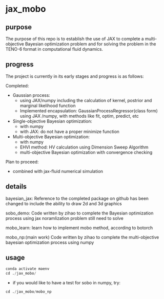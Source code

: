 # jax_mobo
## purpose
The purpose of this repo is to establish the use of JAX to complete a multi-objective Bayesian optimization problem and for solving the problem in the TENO-6 format in computational fluid dynamics.

## progress
The project is currently in its early stages and progress is as follows:

Completed:
- Gaussian process:
    - using JAX/numpy including the calculation of kernel, postrior and marginal likelihood function
    - Implemented encapsulation: GaussianProcessRegressor(class form) using JAX /numpy, with methods like fit, optim, predict, etc
- Single-objective Bayesian optimization:
    - with numpy
    - with JAX: do not have a proper minimize function
- Multi-objective Bayesian optimization:
    - with numpy
    - EHVI method: HV calculation using Dimension Sweep Algorithm
    - multi-objective Bayesian optimization with convergence checking

Plan to proceed:
- combined with jax-fluid numerical simulation


## details
bayesian_jax:
Reference to the completed package on github has been changed to include the ability to draw 2d and 3d graphics

sobo_demo:
Code written by zihao to complete the Bayesian optimization process using jax
noramlization problem still need to solve

mobo_learn:
learn how to implement mobo method, according to botorch

mobo_np:(main work)
Code written by zihao to complete the multi-objective bayesian optimization process using numpy


## usage
```python
conda activate maenv
cd ./jax_mobo/
```
- if you would like to have a test for sobo in numpy, try:
```python
cd ./jax_mobo/mobo_np
```
